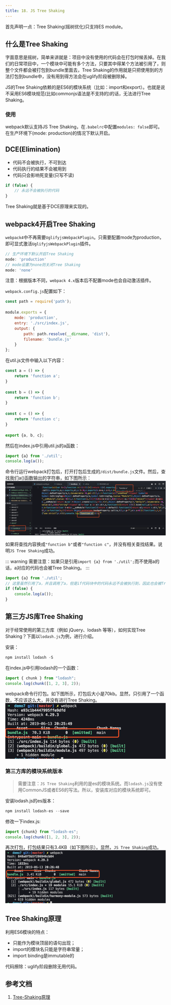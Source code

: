 ```yaml
---
title: 18. JS Tree Shaking
---
```

首先声明一点：Tree Shaking(摇树优化)只支持ES module。

## 什么是Tree Shaking
字面意思是摇树，简单来讲就是：项目中没有使用的代码会在打包时候丢掉。在我们的日常项目中，一个模块中可能有多个方法，只要其中得某个方法被引用了，则整个文件都会被打包到bundle里面去，Tree Shaking的作用就是只把使用到的方法打包到bundle中，没有用到得方法会在uglify阶段被删除掉。

JS的Tree Shaking依赖的是ES6的模块系统（比如：import和export）。也就是说不采用ES6模块规范(比如commonjs语法是不支持的)的话，无法进行Tree Shaking。
### 使用
webpack默认支持JS Tree Shaking，在`.babelrc`中配置`modules: false`即可。在生产环境下(mode: production)的情况下默认开启。

## DCE(Elimination)
* 代码不会被执行，不可到达
* 代码执行的结果不会被用到
* 代码只会影响死变量(只写不读)

```js
if (false) {
    // 永远不会被执行的代码
}
```
Tree Shaking就是基于DCE原理来实现的。
## webpack4开启Tree Shaking
`webpack4`中不再需要`UglifyjsWebpackPlugin`。只需要配置mode为production，即可显式激活`UglifyjsWebpackPlugin`插件。
```js
// 生产环境下默认开启Tree Shaking
mode: 'production'
// mode设置为none则关闭Tree Shaking
mode: 'none'
```
注意：根据版本不同，`webpack 4.x`版本后不配置mode也会自动激活插件。

`webpack.config.js`配置如下：
```js
const path = require('path');

module.exports = {
    mode: 'production',
    entry: './src/index.js',
    output: {
        path: path.resolve(__dirname, 'dist'),
        filename: 'bundle.js'
    }
};
```
在util.js文件中输入以下内容：
```js
const a = () => {
    return 'function a';
}

const b = () => {
    return 'function b';
}

const c = () => {
    return 'function c';
}

export {a, b, c};
```
然后在index.js中引用util.js的a函数：
```js
import {a} from './util';
console.log(a());
```
命令行运行webpack打包后，打开打包后生成的`/dist/bundle.js`文件。然后，查找我们a()函数输出的字符串，如下图所示：
![](./assets/js-tree-shaking.png)

如果将查找内容换成`"function b"`或者`"function c"`，并没有相关查找结果。说明`JS Tree Shaking`成功。

::: warning
需要注意：如果只是引用`import {a} from './util';`而不使用a的话，a对应的代码也会被Tree Shaking。
:::
```js
import {a} from './util';
// 这里虽然引用了a，并且调用了a，但是if代码块中的代码永远不会被执行到，因此也会被Tree Shaking
if (false) {
    console.log(a());
}
```
## 第三方JS库Tree Shaking
对于经常使用的第三方库（例如 jQuery、lodash 等等），如何实现Tree Shaking？下面以`lodash.js`为例，进行介绍。

安装：
```js
npm install lodash -S
```
在index.js中引用lodash的一个函数：
```js
import { chunk } from "lodash";
console.log(chunk([1, 2, 3], 2));
```
webpack命令行打包。如下图所示，打包后大小是70kb。显然，只引用了一个函数，不应该这么大，并没有进行Tree Shaking。
![](./assets/js-tree-shaking2.png)

### 第三方库的模块系统版本
>需要注意：`JS Tree Shaking`利用的是es的模块系统。而`lodash.js`没有使用CommonJS或者ES6的写法。所以，安装库对应的模块系统即可。

安装lodash.js的es版本：
```js
npm install lodash-es --save
```
修改一下index.js:
```js
import {chunk} from "lodash-es";
console.log(chunk([1, 2, 3], 2));
```
再次打包，打包结果只有3.4KB（如下图所示）。显然，`JS Tree Shaking`成功。
![](./assets/js-tree-shaking3.png)

## Tree Shaking原理
利用ES6模块的特点：
* 只能作为模块顶层的语句出现；
* import的模块名只能是字符串常量；
* import binding是immutable的

代码擦除：uglify阶段删除无用代码。

## 参考文档
1. [Tree-Shaking原理](https://blog.csdn.net/qq_34629352/article/details/104256311)